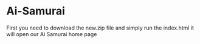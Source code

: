 # Ai-Samurai
First you need to download the new.zip file
and simply run the index.html
it will open our Ai Samurai home page
